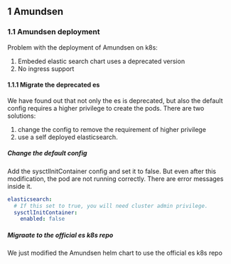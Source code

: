 ## 1 Amundsen


### 1.1 Amundsen deployment

Problem with the deployment of Amundsen on k8s:
1. Embeded elastic search chart uses a deprecated version
2. No ingress support

#### 1.1.1 Migrate the deprecated es
We have found out that not only the es is deprecated, but also the default config requires a higher privilege to create the pods.
There are two solutions:
1. change the config to remove the requirement of higher privilege
2. use a self deployed elasticsearch.

##### Change the default config

Add the sysctlInitContainer config and set it to false. But even after this modification, the pod are not running correctly. There are error messages inside it.

```yaml
elasticsearch:
  # If this set to true, you will need cluster admin privilege.
  sysctlInitContainer:
    enabled: false
```

##### Migraate to the official es k8s repo
We just modified the Amundsen helm chart to use the official es k8s repo 